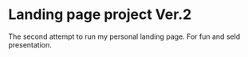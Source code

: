 # Landing page project Ver.2

The second attempt to run my personal landing page. For fun and seld presentation.

